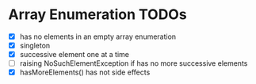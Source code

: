 # Array Enumeration TODOs


- [x] has no elements in an empty array enumeration
- [x] singleton
- [x] successive element one at a time
- [ ] raising NoSuchElementException if has no more successive elements
- [x] hasMoreElements() has not side effects 

